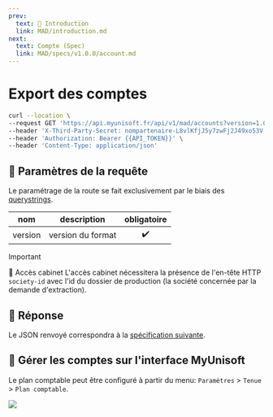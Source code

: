 ```yaml
---
prev:
  text: 💃 Introduction
  link: MAD/introduction.md
next:
  text: Compte (Spec)
  link: MAD/specs/v1.0.0/account.md
---
```


# Export des comptes

```bash
curl --location \
--request GET 'https://api.myunisoft.fr/api/v1/mad/accounts?version=1.0.0' \
--header 'X-Third-Party-Secret: nompartenaire-L8vlKfjJ5y7zwFj2J49xo53V' \
--header 'Authorization: Bearer {{API_TOKEN}}' \
--header 'Content-Type: application/json'
```

## 🔧 Paramètres de la requête

Le paramétrage de la route se fait exclusivement par le biais des [querystrings](https://en.wikipedia.org/wiki/Query_string). 

| nom | description | obligatoire |
| --- | --- | :---: |
| version | version du format | ✔️ |

> [!IMPORTANT]
> 🔹 Accès cabinet 
> L'accès cabinet nécessitera la présence de l'en-tête HTTP `society-id` avec l'id du dossier de production (la société concernée par la demande d'extraction).

## 🔬 Réponse

Le JSON renvoyé correspondra à la [spécification suivante](../specs/v1.0.0/account.md).

## 💬 Gérer les comptes sur l'interface MyUnisoft

Le plan comptable peut être configuré à partir du menu: `Paramètres` > `Tenue` > `Plan comptable`.

![](../../images/plan_comptable.PNG)
